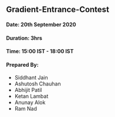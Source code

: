 ## Gradient-Entrance-Contest 

#### Date: 20th September 2020
#### Duration: 3hrs
#### Time: 15:00 IST - 18:00 IST

#### Prepared By:
- Siddhant Jain
- Ashutosh Chauhan
- Abhijit Patil
- Ketan Lambat
- Anunay Alok
- Ram Nad
